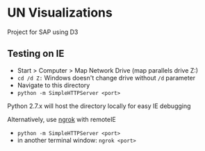 # UN Visualizations
Project for SAP using D3

## Testing on IE
 * Start > Computer > Map Network Drive (map parallels drive Z:)
 * `cd /d Z:` Windows doesn't change drive without `/d` parameter
 * Navigate to this directory
 * `python -m SimpleHTTPServer <port>` 
 
 Python 2.7.x will host the directory locally for easy IE debugging
 
 Alternatively, use [ngrok](https://www.ngrok.com)  with remoteIE
  * `python -m SimpleHTTPServer <port>` 
  * in another terminal window: `ngrok <port>`